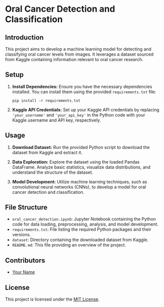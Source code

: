 # Oral Cancer Detection and Classification

## Introduction
This project aims to develop a machine learning model for detecting and classifying oral cancer levels from images. It leverages a dataset sourced from Kaggle containing information relevant to oral cancer research.

## Setup
1. **Install Dependencies:** Ensure you have the necessary dependencies installed. You can install them using the provided `requirements.txt` file:

    ```
    pip install -r requirements.txt
    ```

2. **Kaggle API Credentials:** Set up your Kaggle API credentials by replacing `'your_username'` and `'your_api_key'` in the Python code with your Kaggle username and API key, respectively.

## Usage
1. **Download Dataset:** Run the provided Python script to download the dataset from Kaggle and extract it.

2. **Data Exploration:** Explore the dataset using the loaded Pandas DataFrame. Analyze basic statistics, visualize data distributions, and understand the structure of the dataset.

3. **Model Development:** Utilize machine learning techniques, such as convolutional neural networks (CNNs), to develop a model for oral cancer detection and classification.

## File Structure
- `oral_cancer_detection.ipynb`: Jupyter Notebook containing the Python code for data loading, preprocessing, analysis, and model development.
- `requirements.txt`: File listing the required Python packages and their versions.
- `dataset`: Directory containing the downloaded dataset from Kaggle.
- `README.md`: This file providing an overview of the project.

## Contributors
- [Your Name](https://github.com/your_username)

## License
This project is licensed under the [MIT License](LICENSE).
